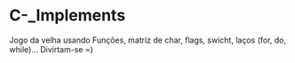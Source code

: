 # C-_Implements
Jogo da velha usando Funções, matriz de char, flags, swicht, laços (for, do, while)... Divirtam-se =)
